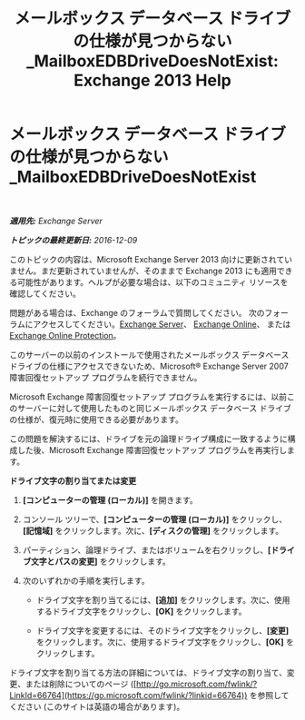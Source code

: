 ﻿---
title: 'メールボックス データベース ドライブの仕様が見つからない_MailboxEDBDriveDoesNotExist: Exchange 2013 Help'
TOCTitle: メールボックス データベース ドライブの仕様が見つからない_MailboxEDBDriveDoesNotExist
ms:assetid: 0e487aa1-3194-4a14-b255-a8b9f9afbf0e
ms:mtpsurl: https://technet.microsoft.com/ja-jp/library/ms.exch.setupreadiness.mailboxedbdrivedoesnotexist(v=EXCHG.150)
ms:contentKeyID: 48269171
ms.date: 04/24/2018
mtps_version: v=EXCHG.150
ms.translationtype: HT
---

# メールボックス データベース ドライブの仕様が見つからない\_MailboxEDBDriveDoesNotExist

 

_**適用先:** Exchange Server_

_**トピックの最終更新日:** 2016-12-09_

このトピックの内容は、Microsoft Exchange Server 2013 向けに更新されていません。まだ更新されていませんが、そのままで Exchange 2013 にも適用できる可能性があります。ヘルプが必要な場合は、以下のコミュニティ リソースを確認してください。

問題がある場合は、Exchange のフォーラムで質問してください。 次のフォーラムにアクセスしてください。[Exchange Server](https://go.microsoft.com/fwlink/p/?linkid=60612)、 [Exchange Online](https://go.microsoft.com/fwlink/p/?linkid=267542)、 または [Exchange Online Protection](https://go.microsoft.com/fwlink/p/?linkid=285351)。

このサーバーの以前のインストールで使用されたメールボックス データベース ドライブの仕様にアクセスできないため、Microsoft® Exchange Server 2007 障害回復セットアップ プログラムを続行できません。

Microsoft Exchange 障害回復セットアップ プログラムを実行するには、以前このサーバーに対して使用したものと同じメールボックス データベース ドライブの仕様が、復元時に使用できる必要があります。

この問題を解決するには、ドライブを元の論理ドライブ構成に一致するように構成した後、Microsoft Exchange 障害回復セットアップ プログラムを再実行します。

**ドライブ文字の割り当てまたは変更**

1.  **\[コンピューターの管理** **(ローカル)\]** を開きます。

2.  コンソール ツリーで、**\[コンピューターの管理 (ローカル)\]** をクリックし、**\[記憶域\]** をクリックします。次に、**\[ディスクの管理\]** をクリックします。

3.  パーティション、論理ドライブ、またはボリュームを右クリックし、**\[ドライブ文字とパスの変更\]** をクリックします。

4.  次のいずれかの手順を実行します。
    
      - ドライブ文字を割り当てるには、**\[追加\]** をクリックします。次に、使用するドライブ文字をクリックし、**\[OK\]** をクリックします。
    
      - ドライブ文字を変更するには、そのドライブ文字をクリックし、**\[変更\]** をクリックします。次に、使用するドライブ文字をクリックし、**\[OK\]** をクリックします。

ドライブ文字を割り当てる方法の詳細については、ドライブ文字の割り当て、変更、または削除についてのページ ([http://go.microsoft.com/fwlink/?LinkId=66764](https://go.microsoft.com/fwlink/?linkid=66764)) を参照してください (このサイトは英語の場合があります)。

